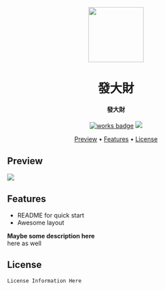 <div align="center">
  
<img src="https://fakeimg.pl/128x128/" width="128" height="128">

<h1>發大財</h1>
<h4>
發大財
</h4>

[![works badge](https://cdn.jsdelivr.net/gh/nikku/works-on-my-machine@v0.2.0/badge.svg)](https://github.com/nikku/works-on-my-machine)
![](https://img.shields.io/badge/rich-true-red.svg?style=flat-square)


<p align="center">
  <a href="#Preview">Preview</a> •
  <a href="#features">Features</a> •
  <a href="#license">License</a>
</p>
</div>

## Preview

![](https://fakeimg.pl/440x230/282828/eae0d0/?retina=1&text=Problem?)

## Features

- README for quick start
- Awesome layout

**Maybe some description here**<br>
here as well

## License

```
License Information Here
```
